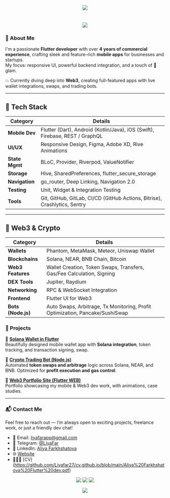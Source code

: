 <p align="center">
  <img src="https://capsule-render.vercel.app/api?type=waving&height=80&color=gradient&customColorList=11,17,18&animation=fadeIn&section=header"/>
</p>

<h1 align="center">
  <img src="https://readme-typing-svg.herokuapp.com/?color=fff361&size=30&center=true&vCenter=true&width=1000&lines=Hey+there!+I'm+Liya+Far;Flutter+%26+Web3+Developer;Turning+ideas+into+apps" />
</h1>

### 🌟 About Me

I'm a passionate **Flutter developer** with over **4 years of commercial experience**, crafting sleek and feature-rich **mobile apps** for businesses and startups.  
My focus: responsive UI, powerful backend integration, and a touch of 💅 glam.

💥 Currently diving deep into **Web3**, creating full-featured apps with live wallet integrations, swaps, and trading bots.

---

## 🚀 Tech Stack

| **Category**       | **Details**                                                                 |
|--------------------|------------------------------------------------------------------------------|
| **Mobile Dev**     | Flutter (Dart), Android (Kotlin/Java), iOS (Swift), Firebase, REST / GraphQL |
| **UI/UX**          | Responsive Design, Figma, Adobe XD, Rive Animations                         |
| **State Mgmt**     | BLoC, Provider, Riverpod, ValueNotifier                                     |
| **Storage**        | Hive, SharedPreferences, flutter_secure_storage                             |
| **Navigation**     | go_router, Deep Linking, Navigation 2.0                                     |
| **Testing**        | Unit, Widget & Integration Testing                                          |
| **Tools**          | Git, GitHub, GitLab, CI/CD (GitHub Actions, Bitrise), Crashlytics, Sentry    |

---

## 💎 Web3 & Crypto

| **Category**       | **Details**                                                                 |
|--------------------|------------------------------------------------------------------------------|
| **Wallets**        | Phantom, MetaMask, Meteor, Uniswap Wallet                                   |
| **Blockchains**    | Solana, NEAR, BNB Chain, Bitcoin                                            |
| **Web3 Features**  | Wallet Creation, Token Swaps, Transfers, Gas/Fee Calculation, Signing       |
| **DEX Tools**      | Jupiter, Raydium                                                            |
| **Networking**     | RPC & WebSocket Integration                                                 |
| **Frontend**       | Flutter UI for Web3                                                         |
| **Bots (Node.js)** | Auto Swaps, Arbitrage, Tx Monitoring, Profit Optimization, Pancake/SushiSwap|


### 🚧 Projects

👛 [**Solana Wallet in Flutter**](https://github.com/Liyafar27/solana_wallet_web3)  
Beautifully designed mobile wallet app with **Solana integration**, token tracking, and transaction signing, swap.

🤖 [**Crypto Trading Bot (Node.js)**](https://github.com/Liyafar27/solana_wallet_web3)  
Automated **token swaps and arbitrage** logic across Solana, NEAR, and BNB. Optimized for **profit execution and gas control**.

🧩 [**Web3 Portfolio Site (Flutter WEB)**](https://github.com/Liyafar27/liya_far_site)  
Portfolio showcasing my mobile & Web3 dev work, with animations, case studies.

---

### 📬 Contact Me

Feel free to reach out — I’m always open to exciting projects, freelance work, or just a friendly dev chat!

- 💌 Email: [liyafarapp@gmail.com](mailto:liyafarapp@gmail.com)
- 💬 Telegram: [@LiyaFar](https://t.me/LiyaFar)
- 💼 LinkedIn: [Aliya Farkhshatova](https://www.linkedin.com/in/aliya-farkhshatova-570167203/)
- 🌐 [Website](https://site-git-master-liyafars-projects.vercel.app)
- 👩🏽‍💻 [CV] (https://github.com/Liyafar27/cv.github.io/blob/main/Aliya%20Farkhshatova%20Flutter%20dev.pdf)

<p align="center">
  <a href="mailto:liyafarapp@gmail.com"><img src="https://img.shields.io/badge/email-ff61f6?style=for-the-badge&logo=gmail&logoColor=white"/></a>
  <a href="https://t.me/LiyaFar"><img src="https://img.shields.io/badge/Telegram-26A5E4?style=for-the-badge&logo=telegram&logoColor=white" /></a>
  <a href="https://www.linkedin.com/in/aliya-farkhshatova-570167203/"><img src="https://img.shields.io/badge/LinkedIn-0077B5?style=for-the-badge&logo=linkedin&logoColor=white"/></a>
</p>


<p align="center">
  <img src="https://capsule-render.vercel.app/api?type=waving&height=120&color=gradient&customColorList=11,17,18&animation=fadeIn&section=footer" />
</p>
